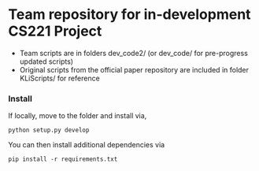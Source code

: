 # Team repository for in-development CS221 Project

- Team scripts are in folders dev_code2/ (or dev_code/ for pre-progress updated scripts)
- Original scripts from the official paper repository are included in folder KLiScripts/ for reference

### Install

If locally, move to the folder and install via,

```
python setup.py develop
```

You can then install additional dependencies via

```
pip install -r requirements.txt
```
